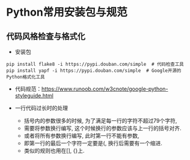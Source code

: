 # Python常用安装包与规范

## 代码风格检查与格式化

- 安装包

~~~
pip install flake8 -i https://pypi.douban.com/simple  # 代码检查工具
pip install yapf -i https://pypi.douban.com/simple  # Google开源的Python格式化工具
~~~

- 代码规范：<https://www.runoob.com/w3cnote/google-python-styleguide.html>
- 一行代码过长时的处理

	- 括号内的参数很多的时候, 为了满足每一行的字符不超过79个字符, 
	- 需要将参数换行编写, 这个时候换行的参数应该与上一行的括号对齐.
	- 或者将所有参数换行编写, 此时第一行不能有参数, 
	- 即第一行的最后一个字符一定要是(, 换行后需要有一个缩进. 
	- 类似的规则也用在[], {}上.
